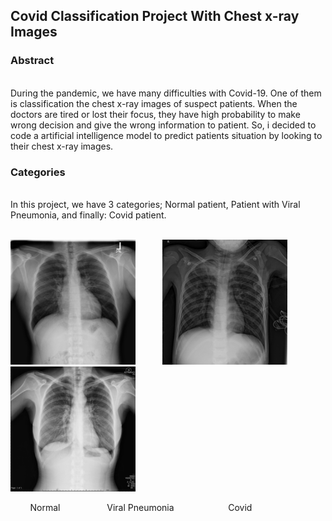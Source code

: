 <h2 style ="text-align": center; "markdown="1"> Covid Classification Project With Chest x-ray Images </h2>

<h3> Abstract </h3> <br>
During the pandemic, we have many difficulties with Covid-19. One of them is classification the chest x-ray images of suspect patients. When the doctors are tired or lost their focus, they have high probability to make wrong decision and give the wrong information to patient.
So, i decided to code a artificial intelligence model to predict patients situation by looking to their chest x-ray images.

<h3> Categories </h3> <br>
In this project, we have 3 categories; Normal patient, Patient with Viral Pneumonia, and finally: Covid patient. <br>
<br>
<p float="left">
  <img src="https://github.com/ozguraslank/Covid-Classification/blob/main/Normal-17.png" width="200" /> &nbsp &nbsp &nbsp &nbsp &nbsp
  <img src="https://github.com/ozguraslank/Covid-Classification/blob/main/Viral%20Pneumonia-31.png" width="200" />  &nbsp &nbsp &nbsp &nbsp &nbsp
  <img src="https://github.com/ozguraslank/Covid-Classification/blob/main/COVID-19.png" width="200" /> &nbsp &nbsp &nbsp &nbsp &nbsp
</p>
&nbsp &nbsp &nbsp &nbsp Normal &nbsp &nbsp &nbsp &nbsp &nbsp &nbsp &nbsp &nbsp &nbsp Viral Pneumonia &nbsp &nbsp &nbsp &nbsp &nbsp &nbsp &nbsp &nbsp &nbsp &nbsp &nbspCovid


